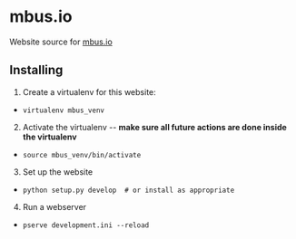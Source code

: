 mbus.io
=======

Website source for [mbus.io](mbus.io)

Installing
----------

1. Create a virtualenv for this website:
 * `virtualenv mbus_venv`
2. Activate the virtualenv -- **make sure all future actions are done inside the virtualenv**
 * `source mbus_venv/bin/activate`
3. Set up the website
 * `python setup.py develop  # or install as appropriate`
4. Run a webserver
 * `pserve development.ini --reload`
